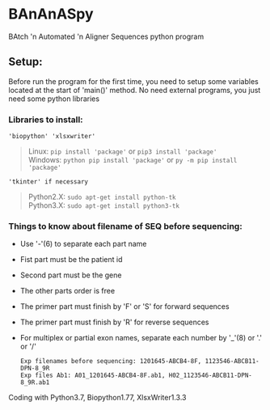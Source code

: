 # BAnAnASpy
BAtch 'n Automated 'n Aligner Sequences python program


## Setup:
Before run the program for the first time, you need to setup some variables located at the start of 'main()' method.
No need external programs, you just need some python libraries


### Libraries to install:
    'biopython' 'xlsxwriter'

>Linux: `pip install 'package'` or `pip3 install 'package'`  
>Windows: `python pip install 'package'` or `py -m pip install 'package'`

    'tkinter' if necessary
>Python2.X: `sudo apt-get install python-tk`  
>Python3.X: `sudo apt-get install python3-tk`  
  
### Things to know about filename of SEQ before sequencing:
* Use '-'(6) to separate each part name
* Fist part must be the patient id
* Second part must be the gene
* The other parts order is free
* The primer part must finish by 'F' or 'S' for forward sequences
* The primer part must finish by 'R' for reverse sequences
* For multiplex or partial exon names, separate each number by '_'(8) or '.' or '/'

      Exp filenames before sequencing: 1201645-ABCB4-8F, 1123546-ABCB11-DPN-8_9R
      Exp files Ab1: A01_1201645-ABCB4-8F.ab1, H02_1123546-ABCB11-DPN-8_9R.ab1

Coding with Python3.7, Biopython1.77, XlsxWriter1.3.3
